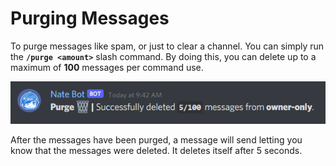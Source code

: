 # Purging Messages
To purge messages like spam, or just to clear a channel. You can simply run the **`/purge <amount>`** slash command. By doing this, you can delete up to a maximum of **100** messages per command use.

![Purge Success](./images/purge-success.png)

After the messages have been purged, a message will send letting you know that the messages were deleted. It deletes itself after 5 seconds.